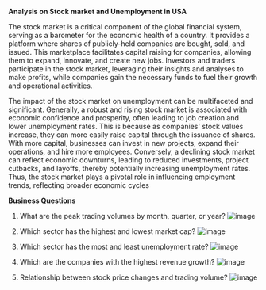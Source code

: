 **Analysis on Stock market and Unemployment in USA**

The stock market is a critical component of the global financial system, serving as a barometer
for the economic health of a country. It provides a platform where shares of publicly-held
companies are bought, sold, and issued. This marketplace facilitates capital raising for
companies, allowing them to expand, innovate, and create new jobs. Investors and traders
participate in the stock market, leveraging their insights and analyses to make profits, while
companies gain the necessary funds to fuel their growth and operational activities.

The impact of the stock market on unemployment can be multifaceted and significant. Generally,
a robust and rising stock market is associated with economic confidence and prosperity, often
leading to job creation and lower unemployment rates. This is because as companies' stock
values increase, they can more easily raise capital through the issuance of shares. With more
capital, businesses can invest in new projects, expand their operations, and hire more
employees. Conversely, a declining stock market can reflect economic downturns, leading to
reduced investments, project cutbacks, and layoffs, thereby potentially increasing
unemployment rates. Thus, the stock market plays a pivotal role in influencing employment
trends, reflecting broader economic cycles

**Business Questions**

1. What are the peak trading volumes by month, quarter, or year?
   ![image](https://github.com/user-attachments/assets/997baf92-4305-4ab9-ac3c-a021af041176)

2. Which sector has the highest and lowest market cap?
   ![image](https://github.com/user-attachments/assets/95498bfb-0c78-46ac-9b08-1a1b414696a4)

3. Which sector has the most and least unemployment rate?
   ![image](https://github.com/user-attachments/assets/41a8f4a2-c8d8-494a-b03e-122cd1bb0139)

4. Which are the companies with the highest revenue growth?
   ![image](https://github.com/user-attachments/assets/b8ed816f-7310-46e2-bedb-d5abc8c8fa75)

5. Relationship between stock price changes and trading volume?
   ![image](https://github.com/user-attachments/assets/5f456978-d556-4d26-840f-0560ffa54ecf)
